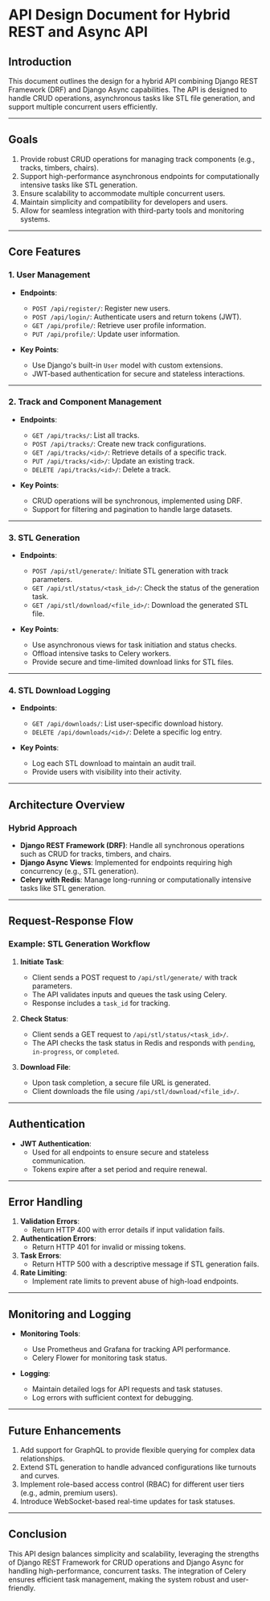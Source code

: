# API Design Document for Hybrid REST and Async API

## **Introduction**
This document outlines the design for a hybrid API combining Django REST Framework (DRF) and Django Async capabilities. The API is designed to handle CRUD operations, asynchronous tasks like STL file generation, and support multiple concurrent users efficiently.

---

## **Goals**
1. Provide robust CRUD operations for managing track components (e.g., tracks, timbers, chairs).
2. Support high-performance asynchronous endpoints for computationally intensive tasks like STL generation.
3. Ensure scalability to accommodate multiple concurrent users.
4. Maintain simplicity and compatibility for developers and users.
5. Allow for seamless integration with third-party tools and monitoring systems.

---

## **Core Features**

### **1. User Management**
- **Endpoints**:
  - `POST /api/register/`: Register new users.
  - `POST /api/login/`: Authenticate users and return tokens (JWT).
  - `GET /api/profile/`: Retrieve user profile information.
  - `PUT /api/profile/`: Update user information.

- **Key Points**:
  - Use Django's built-in `User` model with custom extensions.
  - JWT-based authentication for secure and stateless interactions.

---

### **2. Track and Component Management**
- **Endpoints**:
  - `GET /api/tracks/`: List all tracks.
  - `POST /api/tracks/`: Create new track configurations.
  - `GET /api/tracks/<id>/`: Retrieve details of a specific track.
  - `PUT /api/tracks/<id>/`: Update an existing track.
  - `DELETE /api/tracks/<id>/`: Delete a track.

- **Key Points**:
  - CRUD operations will be synchronous, implemented using DRF.
  - Support for filtering and pagination to handle large datasets.

---

### **3. STL Generation**
- **Endpoints**:
  - `POST /api/stl/generate/`: Initiate STL generation with track parameters.
  - `GET /api/stl/status/<task_id>/`: Check the status of the generation task.
  - `GET /api/stl/download/<file_id>/`: Download the generated STL file.

- **Key Points**:
  - Use asynchronous views for task initiation and status checks.
  - Offload intensive tasks to Celery workers.
  - Provide secure and time-limited download links for STL files.

---

### **4. STL Download Logging**
- **Endpoints**:
  - `GET /api/downloads/`: List user-specific download history.
  - `DELETE /api/downloads/<id>/`: Delete a specific log entry.

- **Key Points**:
  - Log each STL download to maintain an audit trail.
  - Provide users with visibility into their activity.

---

## **Architecture Overview**

### **Hybrid Approach**
- **Django REST Framework (DRF)**: Handle all synchronous operations such as CRUD for tracks, timbers, and chairs.
- **Django Async Views**: Implemented for endpoints requiring high concurrency (e.g., STL generation).
- **Celery with Redis**: Manage long-running or computationally intensive tasks like STL generation.

---

## **Request-Response Flow**

### **Example: STL Generation Workflow**
1. **Initiate Task**:
   - Client sends a POST request to `/api/stl/generate/` with track parameters.
   - The API validates inputs and queues the task using Celery.
   - Response includes a `task_id` for tracking.

2. **Check Status**:
   - Client sends a GET request to `/api/stl/status/<task_id>/`.
   - The API checks the task status in Redis and responds with `pending`, `in-progress`, or `completed`.

3. **Download File**:
   - Upon task completion, a secure file URL is generated.
   - Client downloads the file using `/api/stl/download/<file_id>/`.

---

## **Authentication**
- **JWT Authentication**:
  - Used for all endpoints to ensure secure and stateless communication.
  - Tokens expire after a set period and require renewal.

---

## **Error Handling**
1. **Validation Errors**:
   - Return HTTP 400 with error details if input validation fails.
2. **Authentication Errors**:
   - Return HTTP 401 for invalid or missing tokens.
3. **Task Errors**:
   - Return HTTP 500 with a descriptive message if STL generation fails.
4. **Rate Limiting**:
   - Implement rate limits to prevent abuse of high-load endpoints.

---

## **Monitoring and Logging**
- **Monitoring Tools**:
  - Use Prometheus and Grafana for tracking API performance.
  - Celery Flower for monitoring task status.

- **Logging**:
  - Maintain detailed logs for API requests and task statuses.
  - Log errors with sufficient context for debugging.

---

## **Future Enhancements**
1. Add support for GraphQL to provide flexible querying for complex data relationships.
2. Extend STL generation to handle advanced configurations like turnouts and curves.
3. Implement role-based access control (RBAC) for different user tiers (e.g., admin, premium users).
4. Introduce WebSocket-based real-time updates for task statuses.

---

## **Conclusion**
This API design balances simplicity and scalability, leveraging the strengths of Django REST Framework for CRUD operations and Django Async for handling high-performance, concurrent tasks. The integration of Celery ensures efficient task management, making the system robust and user-friendly.